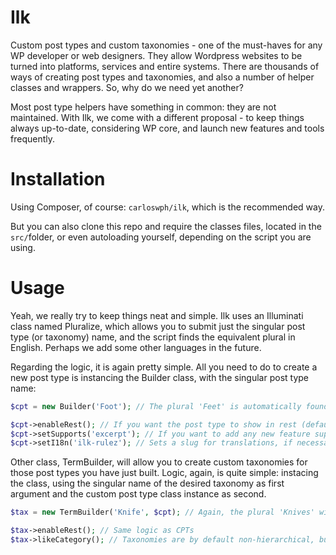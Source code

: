 # Ilk

Custom post types and custom taxonomies - one of the must-haves for any WP developer or web designers. They allow Wordpress websites to be turned into platforms, services and entire systems. There are thousands of ways of creating post types and taxonomies, and also a number of helper classes and wrappers. So, why do we need yet another?

Most post type helpers have something in common: they are not maintained. With Ilk, we come with a different proposal - to keep things always up-to-date, considering WP core, and launch new features and tools frequently.

# Installation

Using Composer, of course: `carloswph/ilk`, which is the recommended way.

But you can also clone this repo and require the classes files, located in the `src/`folder, or even autoloading yourself, depending on the script you are using.

# Usage

Yeah, we really try to keep things neat and simple. Ilk uses an Illuminati class named Pluralize, which allows you to submit just the singular post type (or taxonomy) name, and the script finds the equivalent plural in English. Perhaps we add some other languages in the future.

Regarding the logic, it is again pretty simple. All you need to do to create a new post type is instancing the Builder class, with the singular post type name:

```php
$cpt = new Builder('Foot'); // The plural 'Feet' is automatically found and generated

$cpt->enableRest(); // If you want the post type to show in rest (default is false)
$cpt->setSupports('excerpt'); // If you want to add any new feature support
$cpt->setI18n('ilk-rulez'); // Sets a slug for translations, if necessary
```
Other class, TermBuilder, will allow you to create custom taxonomies for those post types you have just built. Logic, again, is quite simple: instacing the class, using the singular name of the desired taxonomy as first argument and the custom post type class instance as second.

```php
$tax = new TermBuilder('Knife', $cpt); // Again, the plural 'Knives' will be automatically managed

$tax->enableRest(); // Same logic as CPTs
$tax->likeCategory(); // Taxonomies are by default non-hierarchical, but you can make them hierarchical using this method
```